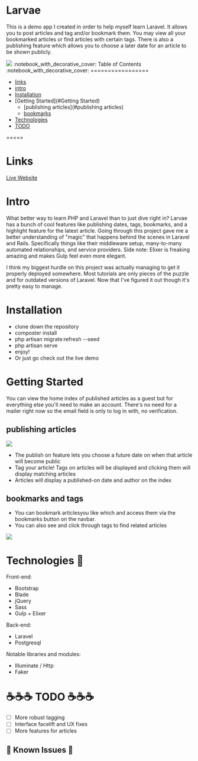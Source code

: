 Larvae
===============

This is a demo app I created in order to help myself learn Laravel. It allows you to post articles and tag and/or bookmark them. You may view all your bookmarked articles or find articles with certain tags. There is also a publishing feature which allows you to choose a later date for an article to be shown publicly.  


<img src="http://i.imgur.com/mMppO6h.png?1">
:notebook_with_decorative_cover: Table of Contents :notebook_with_decorative_cover:
=================

- [links](#links)
- [intro](#intro)
- [Installation](#installation)
- [Getting Started](#Getting Started)
  * [publishing articles](#publishing articles)
  * [bookmarks](#bookmarks)
- [Technologies](#technologies)
- [TODO](#todo)

=====


# Links


[Live Website](http://frozen-hollows-8289.herokuapp.com/)

# Intro

What better way to learn PHP and Laravel than to just dive right in? Larvae has a bunch of cool features like publishing dates, tags, bookmarks, and a highlight feature for the latest article. Going through this project gave me a better understanding of "magic" that happens behind the scenes in Laravel and Rails. Specifically things like their middleware setup, many-to-many automated relationships, and service providers. Side note: Elixer is freaking amazing and makes Gulp feel even more elegant. 

I think my biggest hurdle on this project was actually managing to get it properly deployed somewhere. Most tutorials are only pieces of the puzzle and for outdated versions of Laravel. Now that I've figured it out though it's pretty easy to manage. 

# Installation

 - clone down the repository
 - composter install
 - php artisan migrate:refresh --seed 
 - php artisan serve 
 - enjoy! 
 - Or just go check out the live demo 

# Getting Started 

You can view the home index of published articles as a guest but for everything else you'll need to make an account. There's no need for a mailer right now so the email field is only to log in with, no verification. 

## publishing articles

<img src="http://i.imgur.com/hcbAkFG.png?1"> 

- The publish on feature lets you choose a future date on when that article will become public
- Tag your article! Tags on articles will be displayed and clicking them will display matching articles 
- Articles will display a published-on date and author on the index

## bookmarks and tags

- You can bookmark articlesyou like which and access them via the bookmarks button on the navbar.
- You can also see and click through tags to find related articles

<img src="http://i.imgur.com/wzOxQ7P.png?1"> 

# Technologies :floppy_disk:

Front-end: 
- Bootstrap
- Blade
- jQuery
- Sass
- Gulp + Elixer

Back-end: 
- Laravel
- Postgresql 

Notable libraries and modules: 
- Illuminate / Http 
- Faker


# :coffee::coffee::coffee: TODO :coffee::coffee::coffee:
- [ ] More robust tagging 
- [ ] Interface facelift and UX fixes
- [ ] More features for articles

## :rotating_light: Known Issues  :rotating_light:

